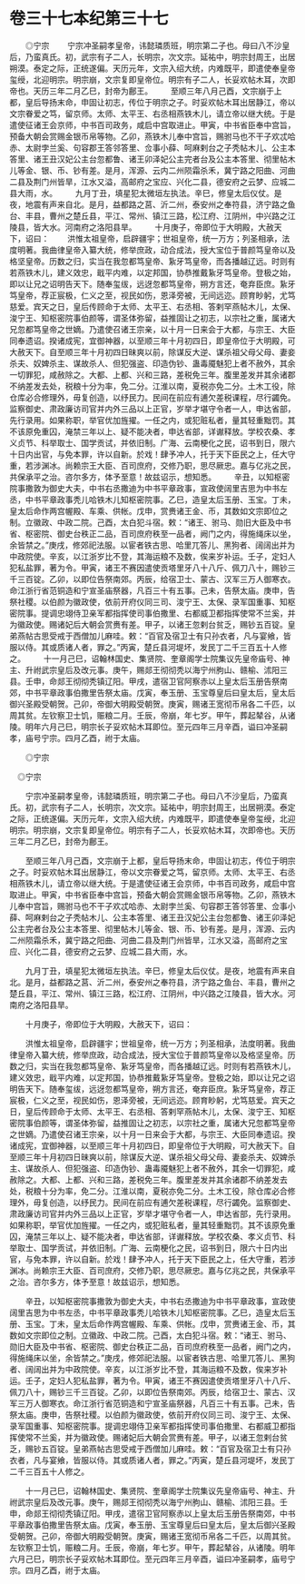 # 卷三十七本纪第三十七

　　◎宁宗 　　宁宗冲圣嗣孝皇帝，讳懿璘质班，明宗第二子也。母曰八不沙皇后，乃蛮真氏。初，武宗有子二人，长明宗，次文宗。延祐中，明宗封周王，出居朔漠。泰定之际，正统遂偏。天历元年，文宗入绍大统，内难既平，即遣使奉皇帝玺绶，北迎明宗。明宗崩，文宗复即皇帝位。明宗有子二人，长妥欢帖木耳，次即帝也。天历三年二月乙巳，封帝为鄜王。 　　至顺三年八月己酉，文宗崩于上都，皇后导扬末命，申固让初志，传位于明宗之子。时妥欢帖木耳出居静江，帝以文宗眷爱之笃，留京师。太师、太平王、右丞相燕铁木儿，请立帝以继大统。于是遣使征诸王会京师，中书百司政务，咸启中宫取进止。甲寅，中书省臣奉中宫旨，预备大朝会赏赐金银币帛等物。乙卯，燕铁木儿奉中宫旨，赐驸马也不干子欢忒哈赤、太尉孛兰奚、句容郡王答邻答里、佥事小薛、呵麻剌台之子秃帖木儿、公主本答里、诸王丑汉妃公主台忽都鲁、诸王卯泽妃公主完者台及公主本答里、彻里帖木儿等金、银、币、钞有差。是月，浑源、云内二州陨霜杀禾，冀宁路之阳曲、河曲二县及荆门州皆旱，江水又溢，高邮府之宝应、兴化二县，德安府之云梦、应城二县大雨，水。 　　九月丁丑，填星犯太微垣左执法。辛巳，修皇太后仪仗。是夜，地震有声来自北。是月，益都路之莒、沂二州，泰安州之奉符县，济宁路之鱼台、丰县，曹州之楚丘县，平江、常州、镇江三路，松江府、江阴州，中兴路之江陵县，皆大水。河南府之洛阳县旱。 　　十月庚子，帝即位于大明殿，大赦天下，诏曰： 　　洪惟太祖皇帝，启辟疆宇；世祖皇帝，统一万方；列圣相承，法度明著。我曲律皇帝入纂大统，修举庶政，动合成法，授大宝位于普颜笃皇帝以及格坚皇帝。历数之归，实当在我忽都笃皇帝、紥牙笃皇帝，而各播越辽远。时则有若燕铁木儿，建义效忠，戢平内难，以定邦国，协恭推戴紥牙笃皇帝。登极之始，即以让兄之诏明告天下。随奉玺绂，远迓忽都笃皇帝，朔方言还，奄弃臣庶。紥牙笃皇帝，荐正宸极，仁义之至，视民如伤，恩泽旁被，无间远迩。顾育眇躬，尤笃慈爱。宾天之日，皇后传顾命于太师、太平王、右丞相、答剌罕燕帖木儿，太保、浚宁王、知枢密院事伯颜等，谓圣体弥留，益推固让之初志，以宗社之重，属诸大兄忽都笃皇帝之世嫡。乃遣使召诸王宗亲，以十月一日来会于大都，与宗王、大臣同奉遗诏。揆诸成宪，宜御神器，以至顺三年十月初四日，即皇帝位于大明殿，可大赦天下。自至顺三年十月初四日昧爽以前，除谋反大逆、谋杀祖父母父母、妻妾杀夫、奴婢杀主、谋故杀人、但犯强盗、印造伪钞、蛊毒魇魅犯上者不赦外，其余一切罪犯，咸赦除之。大都、上都、兴和三路，差税免三年。腹里差发并其余诸郡不纳差发去处，税粮十分为率，免二分。江淮以南，夏税亦免二分。土木工役，除仓库必合修理外，毋复创造，以纾民力。民间在前应有逋欠差税课程，尽行蠲免。监察御史、肃政廉访司官并内外三品以上正官，岁举才堪守令者一人，申达省部，先行录用。如果称职，举官优加旌擢。一任之内，或犯赃私者，量其轻重黜罚。其不该原免重囚，淹禁三年以上、疑不能决者，申达省部，详谳释放。学校农桑、孝义贞节、科举取士、国学贡试，并依旧制。广海、云南梗化之民，诏书到日，限六十日内出官，与免本罪，许以自新。於戏！肆予冲人，托于天下臣民之上，任大守重，若涉渊冰。尚赖宗王大臣、百司庶府，交修乃职，思尽厥忠。嘉与亿兆之民，共保承平之治。咨尔多方，体予至意！故兹诏示，想知悉。 　　辛丑，以知枢密院事撒敦为御史大夫，中书右丞撒迪为中书平章政事，宣政使阔里吉思为中书左丞，中书平章政事秃儿哈铁木儿知枢密院事。乙巳，造皇太后玉册、玉宝。丁未，皇太后命作两宫幄殿、车乘、供帐。戊申，赏赉诸王金、币，其数如文宗即位之制。立徽政、中政二院。己酉，太白犯斗宿。敕：“诸王、驸马、勋旧大臣及中书省、枢密院、御史台秩正二品，百司庶府秩至一品者，阙门之内，得施绳床以坐，余皆禁之。”庚戌，修郊祀法服。以宦者铁古思、哈里兀答儿、黑狗者、阔阔出并为中政院使。辛亥，以江浙岁比不登，其海运粮不及数，俟来岁补运。壬子，定妇人犯私盐罪，著为令。甲寅，诸王不赛因遣使贡塔里牙八十八斤、佩刀八十，赐钞三千三百锭。乙卯，以即位告祭南郊。丙辰，给宿卫士、蒙古、汉军三万人御寒衣。命江浙行省范铜造和宁宣圣庙祭器，凡百三十有五事。己未，告祭太庙。庚申，告祭社稷。以伯颜为徽政使，依前开府仪同三司、浚宁王、太保、录军国重事、知枢密院事。提调忠翊侍卫亲军都指挥使司事伯撒里、右都威卫都指挥使常不兰奚，并为徽政使。赐诸妃后大朝会赏赉有差。甲子，以诸王忽剌台贫乏，赐钞五百锭。皇弟燕帖古思受戒于西僧加儿麻哇。敕：“百官及宿卫士有只孙衣者，凡与宴飨，皆服以侍。其或质诸人者，罪之。”丙寅，楚丘县河堤坏，发民丁二千三百五十人修之。 　　十一月己巳，诏翰林国史、集贤院、奎章阁学士院集议先皇帝庙号、神主、升祔武宗皇后及改元事。庚午，赐郯王彻彻秃以海宁州朐山、赣榆、沭阳三县。壬申，命郯王彻彻秃镇辽阳。甲戌，遣宿卫官阿察赤以上皇太后玉册告祭南郊，中书平章政事伯撒里告祭太庙。戊寅，奉玉册、玉宝尊皇后曰皇太后，皇太后御兴圣殿受朝贺。己卯，帝御大明殿受朝贺。庚寅，赐诸王宽彻币帛各二千匹，以周其贫。左钦察卫士饥，赈粮二月。壬辰，帝崩，年七岁。甲午，葬起辇谷，从诸陵。明年六月己巳，明宗长子妥欢帖木耳即位。至元四年三月辛酉，谥曰冲圣嗣孝，庙号宁宗。四月乙酉，祔于太庙。

　　◎宁宗

　◎宁宗

　　宁宗冲圣嗣孝皇帝，讳懿璘质班，明宗第二子也。母曰八不沙皇后，乃蛮真氏。初，武宗有子二人，长明宗，次文宗。延祐中，明宗封周王，出居朔漠。泰定之际，正统遂偏。天历元年，文宗入绍大统，内难既平，即遣使奉皇帝玺绶，北迎明宗。明宗崩，文宗复即皇帝位。明宗有子二人，长妥欢帖木耳，次即帝也。天历三年二月乙巳，封帝为鄜王。

　　至顺三年八月己酉，文宗崩于上都，皇后导扬末命，申固让初志，传位于明宗之子。时妥欢帖木耳出居静江，帝以文宗眷爱之笃，留京师。太师、太平王、右丞相燕铁木儿，请立帝以继大统。于是遣使征诸王会京师，中书百司政务，咸启中宫取进止。甲寅，中书省臣奉中宫旨，预备大朝会赏赐金银币帛等物。乙卯，燕铁木儿奉中宫旨，赐驸马也不干子欢忒哈赤、太尉孛兰奚、句容郡王答邻答里、佥事小薛、呵麻剌台之子秃帖木儿、公主本答里、诸王丑汉妃公主台忽都鲁、诸王卯泽妃公主完者台及公主本答里、彻里帖木儿等金、银、币、钞有差。是月，浑源、云内二州陨霜杀禾，冀宁路之阳曲、河曲二县及荆门州皆旱，江水又溢，高邮府之宝应、兴化二县，德安府之云梦、应城二县大雨，水。

　　九月丁丑，填星犯太微垣左执法。辛巳，修皇太后仪仗。是夜，地震有声来自北。是月，益都路之莒、沂二州，泰安州之奉符县，济宁路之鱼台、丰县，曹州之楚丘县，平江、常州、镇江三路，松江府、江阴州，中兴路之江陵县，皆大水。河南府之洛阳县旱。

　　十月庚子，帝即位于大明殿，大赦天下，诏曰：

　　洪惟太祖皇帝，启辟疆宇；世祖皇帝，统一万方；列圣相承，法度明著。我曲律皇帝入纂大统，修举庶政，动合成法，授大宝位于普颜笃皇帝以及格坚皇帝。历数之归，实当在我忽都笃皇帝、紥牙笃皇帝，而各播越辽远。时则有若燕铁木儿，建义效忠，戢平内难，以定邦国，协恭推戴紥牙笃皇帝。登极之始，即以让兄之诏明告天下。随奉玺绂，远迓忽都笃皇帝，朔方言还，奄弃臣庶。紥牙笃皇帝，荐正宸极，仁义之至，视民如伤，恩泽旁被，无间远迩。顾育眇躬，尤笃慈爱。宾天之日，皇后传顾命于太师、太平王、右丞相、答剌罕燕帖木儿，太保、浚宁王、知枢密院事伯颜等，谓圣体弥留，益推固让之初志，以宗社之重，属诸大兄忽都笃皇帝之世嫡。乃遣使召诸王宗亲，以十月一日来会于大都，与宗王、大臣同奉遗诏。揆诸成宪，宜御神器，以至顺三年十月初四日，即皇帝位于大明殿，可大赦天下。自至顺三年十月初四日昧爽以前，除谋反大逆、谋杀祖父母父母、妻妾杀夫、奴婢杀主、谋故杀人、但犯强盗、印造伪钞、蛊毒魇魅犯上者不赦外，其余一切罪犯，咸赦除之。大都、上都、兴和三路，差税免三年。腹里差发并其余诸郡不纳差发去处，税粮十分为率，免二分。江淮以南，夏税亦免二分。土木工役，除仓库必合修理外，毋复创造，以纾民力。民间在前应有逋欠差税课程，尽行蠲免。监察御史、肃政廉访司官并内外三品以上正官，岁举才堪守令者一人，申达省部，先行录用。如果称职，举官优加旌擢。一任之内，或犯赃私者，量其轻重黜罚。其不该原免重囚，淹禁三年以上、疑不能决者，申达省部，详谳释放。学校农桑、孝义贞节、科举取士、国学贡试，并依旧制。广海、云南梗化之民，诏书到日，限六十日内出官，与免本罪，许以自新。於戏！肆予冲人，托于天下臣民之上，任大守重，若涉渊冰。尚赖宗王大臣、百司庶府，交修乃职，思尽厥忠。嘉与亿兆之民，共保承平之治。咨尔多方，体予至意！故兹诏示，想知悉。

　　辛丑，以知枢密院事撒敦为御史大夫，中书右丞撒迪为中书平章政事，宣政使阔里吉思为中书左丞，中书平章政事秃儿哈铁木儿知枢密院事。乙巳，造皇太后玉册、玉宝。丁未，皇太后命作两宫幄殿、车乘、供帐。戊申，赏赉诸王金、币，其数如文宗即位之制。立徽政、中政二院。己酉，太白犯斗宿。敕：“诸王、驸马、勋旧大臣及中书省、枢密院、御史台秩正二品，百司庶府秩至一品者，阙门之内，得施绳床以坐，余皆禁之。”庚戌，修郊祀法服。以宦者铁古思、哈里兀答儿、黑狗者、阔阔出并为中政院使。辛亥，以江浙岁比不登，其海运粮不及数，俟来岁补运。壬子，定妇人犯私盐罪，著为令。甲寅，诸王不赛因遣使贡塔里牙八十八斤、佩刀八十，赐钞三千三百锭。乙卯，以即位告祭南郊。丙辰，给宿卫士、蒙古、汉军三万人御寒衣。命江浙行省范铜造和宁宣圣庙祭器，凡百三十有五事。己未，告祭太庙。庚申，告祭社稷。以伯颜为徽政使，依前开府仪同三司、浚宁王、太保、录军国重事、知枢密院事。提调忠翊侍卫亲军都指挥使司事伯撒里、右都威卫都指挥使常不兰奚，并为徽政使。赐诸妃后大朝会赏赉有差。甲子，以诸王忽剌台贫乏，赐钞五百锭。皇弟燕帖古思受戒于西僧加儿麻哇。敕：“百官及宿卫士有只孙衣者，凡与宴飨，皆服以侍。其或质诸人者，罪之。”丙寅，楚丘县河堤坏，发民丁二千三百五十人修之。

　　十一月己巳，诏翰林国史、集贤院、奎章阁学士院集议先皇帝庙号、神主、升祔武宗皇后及改元事。庚午，赐郯王彻彻秃以海宁州朐山、赣榆、沭阳三县。壬申，命郯王彻彻秃镇辽阳。甲戌，遣宿卫官阿察赤以上皇太后玉册告祭南郊，中书平章政事伯撒里告祭太庙。戊寅，奉玉册、玉宝尊皇后曰皇太后，皇太后御兴圣殿受朝贺。己卯，帝御大明殿受朝贺。庚寅，赐诸王宽彻币帛各二千匹，以周其贫。左钦察卫士饥，赈粮二月。壬辰，帝崩，年七岁。甲午，葬起辇谷，从诸陵。明年六月己巳，明宗长子妥欢帖木耳即位。至元四年三月辛酉，谥曰冲圣嗣孝，庙号宁宗。四月乙酉，祔于太庙。